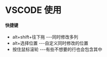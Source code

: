 # VSCODE 使用
#### 快捷键
* alt+shift+往下拖		---同时修改多列
* alt+选择位置			---自定义同时修改的位置
* 按住鼠标滚轮			---有些不想要的行也会包含其中